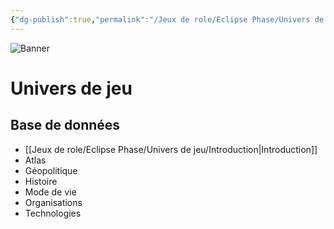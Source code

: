 ```yaml
---
{"dg-publish":true,"permalink":"/Jeux de role/Eclipse Phase/Univers de jeu/Eclipse Phase - Univers de jeu/"}
---
```


![Banner](/img/user/Assets/Eclipse_Phase/univers.jpg)
# Univers de jeu
## Base de données
- [[Jeux de role/Eclipse Phase/Univers de jeu/Introduction\|Introduction]]
- Atlas
- Géopolitique
- Histoire
- Mode de vie
- Organisations
- Technologies